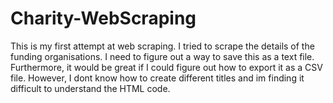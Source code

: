 # Charity-WebScraping
This is my first attempt at web scraping. I tried to scrape the details of the funding organisations. I need to figure out a way to save this as a text file.
Furthermore, it would be great if I could figure out how to export it as a CSV file. However, I dont know how to create different titles and im finding it 
difficult to understand the HTML code. 
